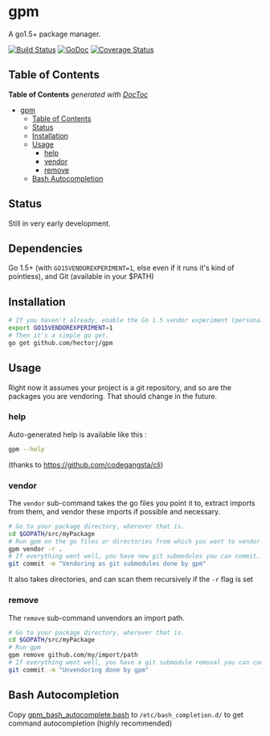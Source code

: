# gpm
A go1.5+ package manager.

[![Build Status](https://travis-ci.org/hectorj/gpm.svg?branch=master)](https://travis-ci.org/hectorj/gpm) [![GoDoc](https://godoc.org/github.com/hectorj/gpm?status.svg)](https://godoc.org/github.com/hectorj/gpm/) [![Coverage Status](https://coveralls.io/repos/hectorj/gpm/badge.svg?branch=master)](https://coveralls.io/r/hectorj/gpm?branch=master)

## Table of Contents

<!-- START doctoc generated TOC please keep comment here to allow auto update -->
<!-- DON'T EDIT THIS SECTION, INSTEAD RE-RUN doctoc TO UPDATE -->
**Table of Contents**  *generated with [DocToc](https://github.com/thlorenz/doctoc)*

- [gpm](#gpm)
  - [Table of Contents](#table-of-contents)
  - [Status](#status)
  - [Installation](#installation)
  - [Usage](#usage)
    - [help](#help)
    - [vendor](#vendor)
    - [remove](#remove)
  - [Bash Autocompletion](#bash-autocompletion)

<!-- END doctoc generated TOC please keep comment here to allow auto update -->

## Status

Still in very early development.

## Dependencies

Go 1.5+ (with `GO15VENDOREXPERIMENT=1`, else even if it runs it's kind of pointless), and Git (available in your $PATH)

## Installation

```bash
# If you haven't already, enable the Go 1.5 vendor experiment (personally that line is in my ~/.bashrc).
export GO15VENDOREXPERIMENT=1
# Then it's a simple go get.
go get github.com/hectorj/gpm
```

## Usage

Right now it assumes your project is a git repository, and so are the packages you are vendoring.
That should change in the future.

### help

Auto-generated help is available like this :

```bash
gpm --help
```

(thanks to https://github.com/codegangsta/cli)

### vendor

The `vendor` sub-command takes the go files you point it to, extract imports from them, and vendor these imports if possible and necessary.

```bash
# Go to your package directory, wherever that is.
cd $GOPATH/src/myPackage
# Run gpm on the go files or directories from which you want to vendor imported packages.
gpm vendor -r .
# If everything went well, you have new git submodules you can commit.
git commit -m "Vendoring as git submodules done by gpm"
```

It also takes directories, and can scan them recursively if the `-r` flag is set

### remove

The `remove` sub-command unvendors an import path.
```bash
# Go to your package directory, wherever that is.
cd $GOPATH/src/myPackage
# Run gpm
gpm remove github.com/my/import/path
# If everything went well, you have a git submodule removal you can commit.
git commit -m "Unvendoring done by gpm"
```

## Bash Autocompletion

Copy [gpm_bash_autocomplete.bash](gpm_bash_autocomplete.bash) to `/etc/bash_completion.d/` to get command autocompletion (highly recommended)
